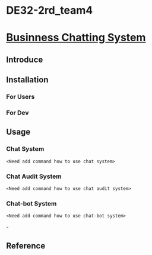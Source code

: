 # DE32-2rd_team4
# [Businness Chatting System](https://github.com/DE32-2nd-team4/Business-Chatting-System) 
<Need add Picture>

## Introduce
<Need add Introduce text>

## Installation
### For Users
<Need add how to install for user>

### For Dev
<Need add how to install for devs>
<Need add how to set virtual-env for devs>

## Usage

### Chat System
```
<Need add command how to use chat system>
```
<Need add usage picture>


### Chat Audit System
```
<Need add command how to use chat audit system>
```
<Need add usage picture>

### Chat-bot System
```
<Need add command how to use chat-bot system>
```
<Need add usage picture>
-

## Reference
<Need add Reference List>
